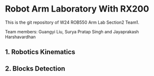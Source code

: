 # Robot Arm Laboratory With RX200



This is the git repository of W24 ROB550 Arm Lab Section2 Team1.

Team members: Guangyi Liu, Surya Pratap Singh and Jayaprakash Harshavardhan

## 1. Robotics Kinematics

## 2. Blocks Detection
